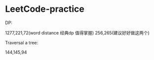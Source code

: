 # LeetCode-practice
DP:

1277,221,72(word distance 经典dp 值得掌握)
256,265(建议好好做这两个)


Traversal a tree:

144,145,94
